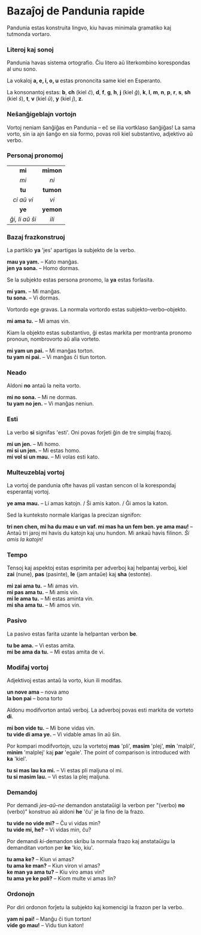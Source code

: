 # Bazaĵoj de Pandunia rapide

Pandunia estas konstruita lingvo, kiu havas minimala gramatiko kaj tutmonda vortaro.

### Literoj kaj sonoj

Pandunia havas sistema ortografio.
Ĉiu litero aŭ literkombino korespondas al unu sono.

La vokaloj **a, e, i, o, u** estas prononcita same kiel en Esperanto.

La konsonantoj estas:
**b**,
**ch** (kiel _ĉ_),
**d**,
**f**,
**g**,
**h**,
**j** (kiel _ĝ_),
**k**,
**l**,
**m**,
**n**,
**p**,
**r**,
**s**,
**sh** (kiel _ŝ_),
**t**,
**v** (kiel _ŭ_),
**y** (kiel _j_),
**z**.

### Neŝanĝigeblajn vortojn

Vortoj neniam ŝanĝiĝas en Pandunia
– eĉ se ilia vortklaso ŝanĝiĝas!
La sama vorto, sin ia ajn ŝanĝo en sia formo, povas roli kiel substantivo, adjektivo aŭ verbo.

### Personaj pronomoj

|                   |              |
|:-----------------:|:------------:|
| **mi**            | **mimon**    |
| _mi_              | _ni_         |
| **tu**            | **tumon**    |
| _ci aŭ vi_        | _vi_         |
| **ye**            | **yemon**    |
| _ĝi, li aŭ ŝi_    | _ili_        |

### Bazaj frazkonstruoj

La partiklo **ya** 'jes' apartigas la subjekto de la verbo.

**mau ya yam.**
– Kato manĝas.  
**jen ya sona.**
– Homo dormas.

Se la subjekto estas persona pronomo, la **ya** estas forlasita.

**mi yam.**
– Mi manĝas.  
**tu sona.**
– Vi dormas.

Vortordo ege gravas.
La normala vortordo estas subjekto–verbo–objekto.

**mi ama tu.**
– Mi amas vin.

Kiam la objekto estas substantivo, ĝi estas markita per montranta pronomo pronoun, nombrovorto aŭ alia vorteto.

**mi yam un pai.**
– Mi manĝas torton.  
**tu yam ni pai.**
– Vi manĝas ĉi tiun torton.

### Neado

Aldoni **no** antaŭ la neita vorto.

**mi no sona.**
– Mi ne dormas.  
**tu yam no jen.**
– Vi manĝas neniun.

### Esti

La verbo **si** signifas 'esti'.
Oni povas forĵeti ĝin de tre simplaj frazoj.

**mi un jen.**
– Mi homo.  
**mi si un jen.**
– Mi estas homo.  
**mi vol si un mau.**
– Mi volas esti kato.

### Multeuzeblaj vortoj

La vortoj de pandunia ofte havas pli vastan sencon ol la korespondaj esperantaj vortoj.

**ye ama mau.**
– Li amas katojn. / Ŝi amis katon. / Ĝi amos la katon.

Sed la kunteksto normale klarigas la precizan signifon:

**tri nen chen, mi ha du mau e un vaf. mi mas ha un fem ben. ye ama mau!**
– Antaū tri jaroj mi havis du katojn kaj unu hundon. Mi ankaū havis filinon. _Ŝi amis la katojn!_

### Tempo

Tensoj kaj aspektoj estas esprimita per adverboj kaj helpantaj verboj, kiel
**zai**
(nune),
**pas**
(pasinte),
**le**
(jam antaŭe) kaj
**sha**
(estonte).

**mi zai ama tu.**
– Mi amas vin.  
**mi pas ama tu.**
– Mi amis vin.  
**mi le ama tu.**
– Mi estas aminta vin.  
**mi sha ama tu.**
– Mi amos vin.

### Pasivo

La pasivo estas farita uzante la helpantan verbon
**be**.

**tu be ama.**
– Vi estas amita.  
**mi be ama da tu.**
– Mi estas amita de vi.

### Modifaj vortoj

Adjektivoj estas antaŭ la vorto, kiun ili modifas.

**un nove ama**
– nova amo  
**la bon pai**
– bona torto

Aldonu modifvorton antaŭ verboj.
La adverboj povas esti markita de vorteto **di**.

**mi bon vide tu.**
– Mi bone vidas vin.  
**tu vide di ama ye.**
– Vi vidable amas lin aŭ ŝin.

Por kompari modifvortojn, uzu la vortetoj
**mas** 'pli', **masim** 'plej',
**min** 'malpli', **minim** 'malplej' kaj **par** 'egale'.
The point of comparison is introduced with **ka** 'kiel'.

**tu si mas lau ka mi.**
– Vi estas pli maljuna ol mi.  
**tu si masim lau.**
– Vi estas la plej maljuna.

### Demandoj

Por demandi _jes–aŭ–ne_ demandon anstataŭigi la verbon per "(verbo) **no** (verbo)" konstruo aŭ aldoni **he** 'ĉu' je la fino de la frazo.

**tu vide no vide mi?**
– Ĉu vi vidas min?  
**tu vide mi, he?**
– Vi vidas min, ĉu?

Por demandi _ki_-demandon skribu la normala frazo kaj anstataŭigu la demanditan vorton per
**ke**
'kio, kiu'.

**tu ama ke?**
– Kiun vi amas?  
**tu ama ke man?**
– Kiun viron vi amas?  
**ke man ya ama tu?**
– Kiu viro amas vin?  
**tu ama ye ke poli?**
– Kiom multe vi amas lin?

### Ordonojn

Por diri ordonon forĵetu la subjekto kaj komencigi la frazon per la verbo.

**yam ni pai!**
– Manĝu ĉi tiun torton!  
**vide go mau!**
– Vidu tiun katon!

